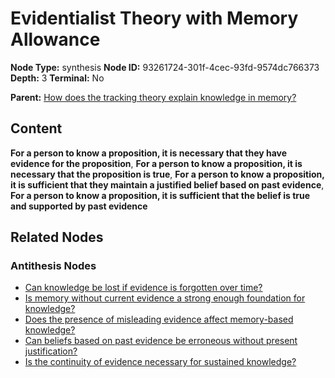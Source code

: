 # Evidentialist Theory with Memory Allowance

**Node Type:** synthesis
**Node ID:** 93261724-301f-4cec-93fd-9574dc766373
**Depth:** 3
**Terminal:** No

**Parent:** [How does the tracking theory explain knowledge in memory?](how-does-the-tracking-theory-explain-knowledge-in-memory-antithesis-a40c3b01-7995-40c3-94f9-e0c4608d4a4f.md)

## Content

**For a person to know a proposition, it is necessary that they have evidence for the proposition**, **For a person to know a proposition, it is necessary that the proposition is true**, **For a person to know a proposition, it is sufficient that they maintain a justified belief based on past evidence**, **For a person to know a proposition, it is sufficient that the belief is true and supported by past evidence**

## Related Nodes

### Antithesis Nodes

- [Can knowledge be lost if evidence is forgotten over time?](can-knowledge-be-lost-if-evidence-is-forgotten-over-time-antithesis-5c8952b2-0220-4a65-a138-504b2eb6ccd1.md)
- [Is memory without current evidence a strong enough foundation for knowledge?](is-memory-without-current-evidence-a-strong-enough-foundation-for-knowledge-antithesis-c168ab87-7132-4c8b-9b4d-4b057d405721.md)
- [Does the presence of misleading evidence affect memory-based knowledge?](does-the-presence-of-misleading-evidence-affect-memory-based-knowledge-antithesis-5061f132-2a3d-46bf-8d9b-4e0217b64cd1.md)
- [Can beliefs based on past evidence be erroneous without present justification?](can-beliefs-based-on-past-evidence-be-erroneous-without-present-justification-antithesis-6b0ca357-ce61-400e-8a6a-5f56e2272846.md)
- [Is the continuity of evidence necessary for sustained knowledge?](is-the-continuity-of-evidence-necessary-for-sustained-knowledge-antithesis-ba197406-7590-4734-ae03-e4adcfe0d383.md)
